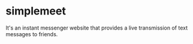 # simplemeet

It's an instant messenger website that provides a live transmission of text messages to friends.
